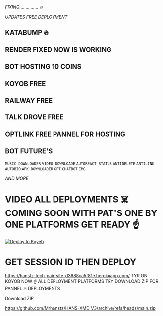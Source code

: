 _FIXING............... 🔥_

_UPDATES FREE DEPLOYMENT_

## KATABUMP 🔥

## RENDER FIXED NOW IS WORKING

## BOT HOSTING 10 COINS

## KOYOB FREE 

## RAILWAY FREE 

## TALK DROVE FREE 

## OPTLINK FREE PANNEL FOR HOSTING

## BOT FUTURE'S
`MUSIC DOWNLOADER`
`VIDEO DOWNLOADE`
`AUTOREACT STATUS`
`ANTIDELETE`
`ANTILINK` 
`AUTOBIO`
`APK DOWNLOADER`
`GPT`
`CHATBOT`
`IMG`

_AND MORE_

# VIDEO ALL DEPLOYMENTS ☠️ COMING SOON WITH PAT'S ONE BY ONE PLATFORMS GET READY ☝️
[![Deploy to Koyeb](https://www.koyeb.com/static/images/deploy/button.svg)](https://app.koyeb.com/deploy?name=hans-xmd&repository=Hans-Xmd%2FKing_Hans&branch=main&builder=dockerfile&instance_type=free&regions=was&instances_min=0&autoscaling_sleep_idle_delay=300&env%5BOWNER_NAME%5D=HansTz&env%5BOWNER_NUMBER%5D=255659728029&env%5BPREFIX%5D=.&env%5BSESSION_ID%5D=HANSTZ%242x3vKiL)

# GET SESSION ID THEN DEPLOY

https://hanstz-tech-pair-site-d3688ca5f81e.herokuapp.com/
TYR ON KOYOB NOW ☝️
ALL DEPLOYMENT PLATFORMS TRY DOWNLOAD ZIP FOR PANNEL 🔥 DEPLOYMENTS

Download ZIP

https://github.com/Mrhanstz/HANS-XMD_V3/archive/refs/heads/main.zip
